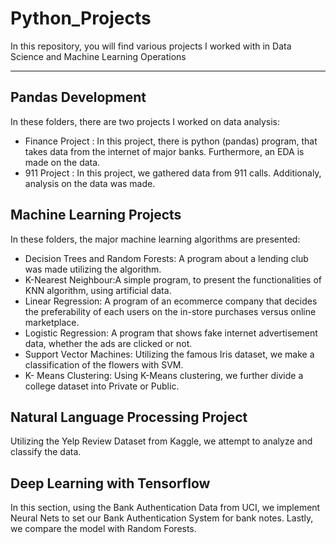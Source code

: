 # Python_Projects
In this repository, you will find various projects I worked with in Data Science and Machine Learning Operations

-------

## Pandas Development 

In these folders, there are two projects I worked on data analysis:
* Finance Project : In this project, there is python (pandas) program, that takes data from the internet of major banks. Furthermore, an EDA is made on the data.
* 911 Project : In this project, we gathered data from 911 calls. Additionaly, analysis on the data was made.


## Machine Learning Projects

In these folders, the major machine learning algorithms are presented:

* Decision Trees and Random Forests: A program about a lending club was made utilizing the algorithm.
* K-Nearest Neighbour:A simple program, to present the functionalities of KNN algorithm, using artificial data.
* Linear Regression: A program of an ecommerce company that decides the preferability of each users on the in-store purchases versus online marketplace.
* Logistic Regression: A program that shows fake internet advertisement data, whether the ads are clicked or not.
* Support Vector Machines: Utilizing the famous Iris dataset, we make a classification of the flowers with SVM.
* K- Means Clustering: Using K-Means clustering, we further divide a college dataset into Private or Public.


## Natural Language Processing Project

Utilizing the Yelp Review Dataset from Kaggle, we attempt to analyze and classify the data.

## Deep Learning with Tensorflow

In this section, using the Bank Authentication Data from UCI, we implement Neural Nets to set our Bank Authentication System for bank notes. Lastly, we compare the model with Random Forests.
